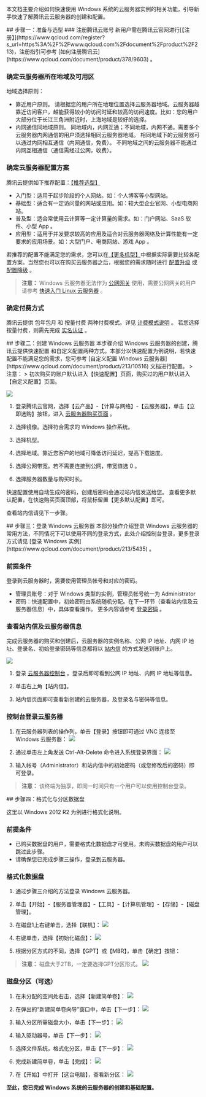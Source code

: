 
本文档主要介绍如何快速使用 Windows 系统的云服务器实例的相关功能，引导新手快速了解腾讯云云服务器的创建和配置。

<div id="page1"></div>
## 步骤一：准备与选型
### 注册腾讯云账号
新用户需在腾讯云官网进行[【注册】](https://www.qcloud.com/register?s_url=https%3A%2F%2Fwww.qcloud.com%2Fdocument%2Fproduct%2F213)，注册指引可参考 [如何注册腾讯云](https://www.qcloud.com/document/product/378/9603) 。

### 确定云服务器所在地域及可用区
地域选择原则：
 - 靠近用户原则。
请根据您的用户所在地理位置选择云服务器地域。云服务器越靠近访问客户，越能获得较小的访问时延和较高的访问速度。比如：您的用户大部分位于长江三角洲附近时，上海地域是较好的选择。
 - 内网通信同地域原则。
同地域内，内网互通；不同地域，内网不通。需要多个云服务器内网通信的用户须选择相同云服务器地域。
相同地域下的云服务器可以通过内网相互通信（内网通信，免费）。
不同地域之间的云服务器不能通过内网互相通信（通信需经过公网，收费）。

### 确定云服务器配置方案
腾讯云提供如下推荐配置：[【推荐选型】](https://www.qcloud.com/act/recommended)
- 入门型：适用于起步阶段的个人网站。如：个人博客等小型网站。
- 基础型：适合有一定访问量的网站或应用。如：较大型企业官网、小型电商网站。
- 普及型：适合常使用云计算等一定计算量的需求。如：门户网站、SaaS 软件、小型 App 。
- 应用型：适用于并发要求较高的应用及适合对云服务器网络及计算性能有一定要求的应用场景。如：大型门户、电商网站、游戏 App 。

若推荐的配置不能满足您的需求，您可以在[【更多机型】](https://buy.qcloud.com/cvm?tabIndex=1)中根据实际需要比较各配置方案。当然您也可以在购买云服务器之后，根据您的需求随时进行 [配置升级](http://www.qcloud.com/doc/product/213/%E8%B0%83%E6%95%B4CVM%E5%AE%9E%E4%BE%8B%E9%85%8D%E7%BD%AE#1.-配置升级) 或 [配置降级](http://www.qcloud.com/doc/product/213/%E8%B0%83%E6%95%B4CVM%E5%AE%9E%E4%BE%8B%E9%85%8D%E7%BD%AE#2.-配置降级) 。
>**注意：**
> Windows 云服务器无法作为 [公网网关](http://www.qcloud.com/doc/product/215/%E7%BD%91%E5%85%B3#1.-公网网关) 使用，需要公网网关的用户请参考 [快速入门 Linux 云服务器](https://www.qcloud.com/document/product/213/2936) 。

### 确定付费方式
腾讯云提供 包年包月 和 按量付费 两种付费模式。详见 [计费模式说明](https://www.qcloud.com/document/product/213/2180) 。
若您选择按量付费，则需先完成 [实名认证](https://console.qcloud.com/developer/infomation) 。

<div id="page2"></div>
## 步骤二：创建 Windows 云服务器
本步骤介绍 Windows 云服务器的创建，腾讯云提供快速配置 和自定义配置两种方式。本部分以快速配置为例说明，若快速配置不能满足您的需求，您可参考 [自定义配置 Windows 云服务器](https://www.qcloud.com/document/product/213/10516) 文档进行配置。
> 注意：
 > 初次购买的账户默认进入【快速配置】页面，购买过的用户默认进入【自定义配置】页面。

![](//mc.qcloudimg.com/static/img/377368de9e85b21bf90632480dad903c/image.png)

 1. 登录腾讯云官网，选择【云产品】-【计算与网络】-【云服务器】，单击【立即选购】按钮，进入 [云服务器购买页面](https://buy.qcloud.com/buy/cvm) 。

 2. 选择镜像。选择符合需求的 Windows 操作系统。
 
 3. 选择机型。
 
 4. 选择地域。靠近您客户的地域可降低访问延迟，提高下载速度。
 
 5. 选择公网带宽。若不需要连接到公网，带宽值选 0 。
 
 6.  选择服务器数量与购买时长。
 
快速配置使用自动生成的密码，创建后密码会通过站内信发送给您。
查看更多默认配置，在快速购买页面顶部，将鼠标留置【更多默认配置】即可。

查看站内信请见下一步骤。
 
<div id="Inter-Page">  </div>
## 步骤三：登录 Windows 云服务器
本部分操作介绍登录 Windows 云服务器的常用方法，不同情况下可以使用不同的登录方式，此处介绍控制台登录，更多登录方式请见   [登录 Windows 实例](https://www.qcloud.com/document/product/213/5435) 。

### 前提条件
登录到云服务器时，需要使用管理员帐号和对应的密码。

 * 管理员账号：对于 Windows 类型的实例，管理员帐号统一为 Administrator
 * 密码：快速配置中，初始密码由系统随机分配。在下一环节（查看站内信及云服务器信息）中，具体查看操作。
   更多内容请参考 [登录密码](/doc/product/213/6093) 。
   
### 查看站内信及云服务器信息
完成云服务器的购买和创建后，云服务器的实例名称、公网 IP 地址、内网 IP 地址、登录名、初始登录密码等信息都将以 [站内信](https://console.qcloud.com/message) 的方式发送到账户上。

![](//mc.qcloudimg.com/static/img/1385695211763c620c31d603136c3128/image.png)
 1. 登录 [云服务器控制台](https://console.qcloud.com/cvm) 。登录后即可看到公网 IP 地址、内网 IP 地址等信息。

 2. 单击右上角【站内信】。

 3. 站内信页面即可查看新创建的云服务器，及登录名与密码等信息。


### 控制台登录云服务器
 1. 在云服务器列表的操作列，单击【登录】按钮即可通过 VNC 连接至 Windows 云服务器：
	![](//mccdn.qcloud.com/img56b1a6cb7b3e8.png)

 2. 通过单击左上角发送 Ctrl-Alt-Delete 命令进入系统登录界面：
	![](//mc.qcloudimg.com/static/img/e4dbc02ca9ae2a7cb9ada5316effd31a/image.png)
	
 3. 输入帐号（Administrator）和站内信中的初始密码（或您修改后的密码）即可登录。

>**注意：**
>该终端为独享，即同一时间只有一个用户可以使用控制台登录。

<div id="page4"></div>
## 步骤四：格式化与分区数据盘

这里以 Windows 2012 R2 为例进行格式化说明。

### 前提条件
 - 已购买数据盘的用户，需要格式化数据盘才可使用。未购买数据盘的用户可以跳过此步骤。
 - 请确保您已完成步骤三操作，登录到云服务器。

### 格式化数据盘

 1. 通过步骤三介绍的方法登录 Windows 云服务器。

 2. 单击【开始】-【服务器管理器】-【工具】-【计算机管理】-【存储】-【磁盘管理】。

 3. 在磁盘1上右键单击，选择【联机】：
	![](//mc.qcloudimg.com/static/img/1217193557509925a622dcdb81aa2e35/image.png)

 4. 右键单击，选择【初始化磁盘】：
	![](//mc.qcloudimg.com/static/img/94ab92867d77ea69bc803a0b20f2b941/image.png)

 5. 根据分区方式的不同，选择【GPT】或【MBR】，单击【确定】按钮：
 > **注意：**
 > 磁盘大于2TB，一定要选择GPT分区形式。
	![](//mc.qcloudimg.com/static/img/1f7b0f72767193cfa662e188c86cf31b/image.png)

### 磁盘分区（可选）

 1. 在未分配的空间处右击，选择【新建简单卷】：
	![](//mc.qcloudimg.com/static/img/a6ca720af2082d7a470ece17a8e13f5d/image.png)

 2. 在弹出的“新建简单卷向导”窗口中，单击【下一步】：
	![](//mc.qcloudimg.com/static/img/10fdcd70b510a57919c6a40cf43452a7/image.png)

 3. 输入分区所需磁盘大小，单击【下一步】：
	![](//mc.qcloudimg.com/static/img/05c8d1425a0208597b1d2c75a9c811b6/image.png)

 4. 输入驱动器号，单击【下一步】：
	![](//mc.qcloudimg.com/static/img/737ed569049ad617715efb06fe44e7b2/image.png)

 5. 选择文件系统，格式化分区，单击【下一步】：
	![](//mc.qcloudimg.com/static/img/896cb3f2705fb9fcd04c236b8fb9ec59/image.png)

 6. 完成新建简单卷，单击【完成】：
	![](//mc.qcloudimg.com/static/img/1e257b9c76d80f30b34f612496b8007b/image.png)

 7. 在【开始】中打开【这台电脑】，查看新分区：
	![](//mc.qcloudimg.com/static/img/1cbb4ad1c3c01852a00a1415526a3e12/image.png)

**至此，您已完成 Windows 系统的云服务器的创建和基础配置。**
